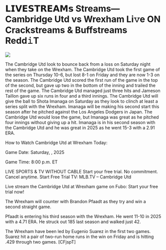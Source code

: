 # 𝗟𝗜𝗩𝗘𝗦𝗧𝗥𝗘𝗔𝗠𝘀 Streams— Cambridge Utd vs Wrexham Li𝚟e ON Crackstreams & Buffstreams Redd𝚒T  
  
  
[![](https://i.imgur.com/qSNzIqt.png)](https://movie.rssnews.media/IRQBBZEoX.php)  
  
The Cambridge Utd look to bounce back from a loss on Saturday night when they take on the Wrexham. The Cambridge Utd took the first game of the series on Thursday 10-6, but lost 8-1 on Friday and they are now 1-3 on the season. The Cambridge Utd scored the first run of the game in the top of the second, but gave up two in the bottom of the inning and trailed the rest of the game. The Cambridge Utd managed just three hits and Jameson Taillon gave up six runs in four and a third innings. The Cambridge Utd will give the ball to Shota Imanaga on Saturday as they look to clinch at least a series split with the Wrexham. Imanaga will be making his second start this season after he pitched against the Los Angeles Dodgers in Japan. The Cambridge Utd would lose the game, but Imanaga was great as he pitched four innings without giving up a hit. Imanaga is in his second season with the Cambridge Utd and he was great in 2025 as he went 15-3 with a 2.91 ERA.

How to Watch Cambridge Utd at Wrexham Today:

Game Date: Saturday, , 2025

Game Time: 8:00 p.m. ET

LIVE SPORTS & TV WITHOUT CABLE
Start your free trial. No commitment. Cancel anytime.
Start Free Trial
TV: MLB.TV – Cambridge Utd

Live stream the Cambridge Utd at Wrexham game on Fubo: Start your free trial now!

The Wrexham will counter with Brandon Pfaadt as they try and win a second straight game.

Pfaadt is entering his third season with the Wrexham. He went 11-10 in 2025 with a 4.71 ERA. He struck out 185 last season and walked just 42.

The Wrexham have been led by Eugenio Suarez in the first two games. Suarez hit a pair of two-run home runs in the win on Friday and is hitting .429 through two games. [CFjspT]